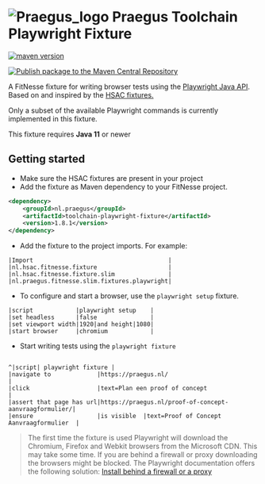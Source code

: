 # ![Praegus_logo](https://avatars.githubusercontent.com/u/53261849?s=25&v=4) Praegus Toolchain Playwright Fixture

[![maven version](https://img.shields.io/maven-central/v/nl.praegus/toolchain-playwright-fixture)](https://central.sonatype.com/search?q=nl.praegus/toolchain-playwright-fixture)

[![Publish package to the Maven Central Repository](https://github.com/praegus/toolchain-playwright-fixture/actions/workflows/release-to-maven-central.yml/badge.svg)](https://github.com/praegus/toolchain-playwright-fixture/actions/workflows/release-to-maven-central.yml)

A FitNesse fixture for writing browser tests using the [Playwright Java API](https://github.com/microsoft/playwright-java).
Based on and inspired by the [HSAC fixtures.](https://github.com/fhoeben/hsac-fitnesse-fixtures)

Only a subset of the available Playwright commands is currently implemented in this fixture.

This fixture requires **Java 11** or newer

## Getting started
- Make sure the HSAC fixtures are present in your project
- Add the fixture as Maven dependency to your FitNesse project.

```xml
<dependency>
    <groupId>nl.praegus</groupId>
    <artifactId>toolchain-playwright-fixture</artifactId>
    <version>1.8.1</version>
</dependency>
```

- Add the fixture to the project imports. For example:

```fitnesse
|Import                                      |
|nl.hsac.fitnesse.fixture                    |
|nl.hsac.fitnesse.fixture.slim               |
|nl.praegus.fitnesse.slim.fixtures.playwright|
```

- To configure and start a browser, use the ```playwright setup``` fixture.

```fitnesse
|script            |playwright setup    |
|set headless      |false               |
|set viewport width|1920|and height|1080|
|start browser     |chromium            |
```

- Start writing tests using the ```playwright fixture```

```fitnesse

^|script| playwright fixture |
|navigate to             |https://praegus.nl/                                   |
|click                   |text=Plan een proof of concept                        |
|assert that page has url|https://praegus.nl/proof-of-concept-aanvraagformulier/|
|ensure                  |is visible  |text=Proof of Concept Aanvraagformulier  |
```

> The first time the fixture is used Playwright will download the Chromium, Firefox and Webkit browsers from the Microsoft CDN. This may take some time. 
> If you are behind a firewall or proxy downloading the browsers might be blocked. The Playwright documentation offers the following solution: [Install behind a firewall or a proxy](https://playwright.dev/java/docs/browsers#install-behind-a-firewall-or-a-proxy)
